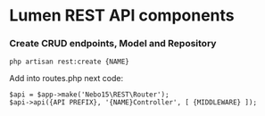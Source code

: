 # Lumen REST API components

### Create CRUD endpoints, Model and Repository

```
php artisan rest:create {NAME}
```

Add into routes.php next code:

```
$api = $app->make('Nebo15\REST\Router');
$api->api({API PREFIX}, '{NAME}Controller', [ {MIDDLEWARE} ]);
```